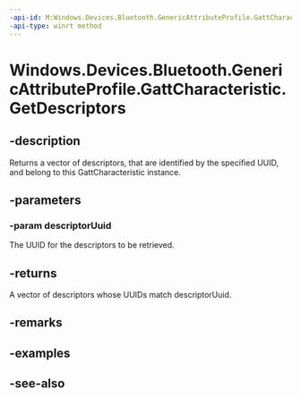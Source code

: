 ----api-id: M:Windows.Devices.Bluetooth.GenericAttributeProfile.GattCharacteristic.GetDescriptors(System.Guid)
-api-type: winrt method
---<!-- Method syntaxpublic Windows.Foundation.Collections.IVectorView<Windows.Devices.Bluetooth.GenericAttributeProfile.GattDescriptor> GetDescriptors(System.Guid descriptorUuid)--># Windows.Devices.Bluetooth.GenericAttributeProfile.GattCharacteristic.GetDescriptors## -descriptionReturns a vector of descriptors, that are identified by the specified UUID, and belong to this GattCharacteristic instance.## -parameters### -param descriptorUuidThe UUID for the descriptors to be retrieved.## -returnsA vector of descriptors whose UUIDs match descriptorUuid.## -remarks## -examples## -see-also